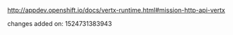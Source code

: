 http://appdev.openshift.io/docs/vertx-runtime.html#mission-http-api-vertx

 
 changes added on: 1524731383943